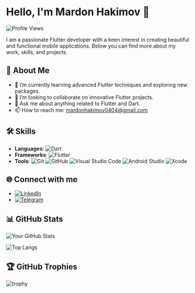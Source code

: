 # Hello, I'm Mardon Hakimov 👋

![Profile Views](https://komarev.com/ghpvc/?username=xakimov04&color=blue)

I am a passionate Flutter developer with a keen interest in creating beautiful and functional mobile applications. Below you can find more about my work, skills, and projects.

## 🚀 About Me
- 🌱 I’m currently learning advanced Flutter techniques and exploring new packages.
- 👯 I’m looking to collaborate on innovative Flutter projects.
- 💬 Ask me about anything related to Flutter and Dart.
- 📫 How to reach me: [mardonhakimov0404@gmail.com](mailto:mardonhakimov0404@gmail.com)

## 🛠️ Skills
- **Languages**: 
  ![Dart](https://img.shields.io/badge/-Dart-05122A?style=flat&logo=dart&logoColor=0175C2)
- **Frameworks**: 
  ![Flutter](https://img.shields.io/badge/-Flutter-05122A?style=flat&logo=flutter&logoColor=02569B)
- **Tools**: 
  ![Git](https://img.shields.io/badge/-Git-05122A?style=flat&logo=git&logoColor=F05032)
  ![GitHub](https://img.shields.io/badge/-GitHub-05122A?style=flat&logo=github&logoColor=white)
  ![Visual Studio Code](https://img.shields.io/badge/-VS%20Code-05122A?style=flat&logo=visual-studio-code&logoColor=007ACC)
  ![Android Studio](https://img.shields.io/badge/-Android%20Studio-05122A?style=flat&logo=android-studio&logoColor=3DDC84)
  ![Xcode](https://img.shields.io/badge/-Xcode-05122A?style=flat&logo=xcode&logoColor=1575F9)

## 🌐 Connect with me
- [![LinkedIn](https://img.shields.io/badge/LinkedIn-0077B5?style=flat&logo=linkedin&logoColor=white)](https://www.linkedin.com/in/mardon-hakimov-60aa892b2)
- [![Telegram](https://img.shields.io/badge/Telegram-2CA5E0?style=flat&logo=telegram&logoColor=white)](https://t.me/flutter_mobile_blog)

## 📊 GitHub Stats
![Your GitHub Stats](https://github-readme-stats.vercel.app/api?username=xakimov04&show_icons=true&theme=radical)

![Top Langs](https://github-readme-stats.vercel.app/api/top-langs/?username=xakimov04&layout=compact&theme=radical)

## 🏆 GitHub Trophies
![trophy](https://github-profile-trophy.vercel.app/?username=xakimov04&theme=onedark)
